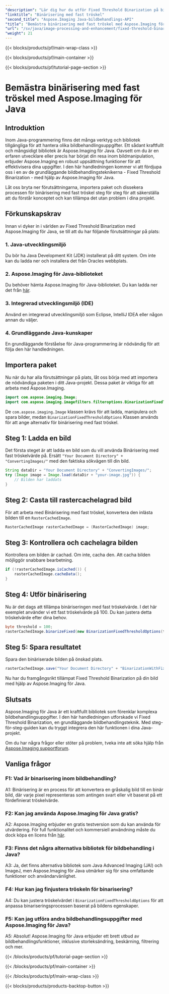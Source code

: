 ```yaml
---
"description": "Lär dig hur du utför Fixed Threshold Binarization på bilder med Aspose.Imaging för Java."
"linktitle": "Binärisering med fast tröskel"
"second_title": "Aspose.Imaging Java-bildbehandlings-API"
"title": "Bemästra binärisering med fast tröskel med Aspose.Imaging för Java"
"url": "/sv/java/image-processing-and-enhancement/fixed-threshold-binarization/"
"weight": 21
---
```


{{< blocks/products/pf/main-wrap-class >}}

{{< blocks/products/pf/main-container >}}

{{< blocks/products/pf/tutorial-page-section >}}

# Bemästra binärisering med fast tröskel med Aspose.Imaging för Java

## Introduktion

Inom Java-programmering finns det många verktyg och bibliotek tillgängliga för att hantera olika bildbehandlingsuppgifter. Ett sådant kraftfullt och mångsidigt bibliotek är Aspose.Imaging för Java. Oavsett om du är en erfaren utvecklare eller precis har börjat din resa inom bildmanipulation, erbjuder Aspose.Imaging en robust uppsättning funktioner för att effektivisera dina uppgifter. I den här handledningen kommer vi att fördjupa oss i en av de grundläggande bildbehandlingsteknikerna - Fixed Threshold Binarization - med hjälp av Aspose.Imaging för Java.

Låt oss bryta ner förutsättningarna, importera paket och dissekera processen för binärisering med fast tröskel steg för steg för att säkerställa att du förstår konceptet och kan tillämpa det utan problem i dina projekt.

## Förkunskapskrav

Innan vi dyker in i världen av Fixed Threshold Binarization med Aspose.Imaging för Java, se till att du har följande förutsättningar på plats:

### 1. Java-utvecklingsmiljö

Du bör ha Java Development Kit (JDK) installerat på ditt system. Om inte kan du ladda ner och installera det från Oracles webbplats.

### 2. Aspose.Imaging för Java-biblioteket

Du behöver hämta Aspose.Imaging för Java-biblioteket. Du kan ladda ner det från [här](https://releases.aspose.com/imaging/java/).

### 3. Integrerad utvecklingsmiljö (IDE)

Använd en integrerad utvecklingsmiljö som Eclipse, IntelliJ IDEA eller någon annan du väljer.

### 4. Grundläggande Java-kunskaper

En grundläggande förståelse för Java-programmering är nödvändig för att följa den här handledningen.

## Importera paket

Nu när du har alla förutsättningar på plats, låt oss börja med att importera de nödvändiga paketen i ditt Java-projekt. Dessa paket är viktiga för att arbeta med Aspose.Imaging.

```java
import com.aspose.imaging.Image;
import com.aspose.imaging.imagefilters.filteroptions.BinarizationFixedThresholdOptions;
```

De `com.aspose.imaging.Image` klassen krävs för att ladda, manipulera och spara bilder, medan `BinarizationFixedThresholdOptions` Klassen används för att ange alternativ för binärisering med fast tröskel.

## Steg 1: Ladda en bild

Det första steget är att ladda en bild som du vill använda Binärisering med fast tröskelvärde på. Ersätt `"Your Document Directory" + "ConvertingImages/"` med den faktiska sökvägen till din bild.

```java
String dataDir = "Your Document Directory" + "ConvertingImages/";
try (Image image = Image.load(dataDir + "your-image.jpg")) {
    // Bilden har laddats
}
```

## Steg 2: Casta till rastercachelagrad bild

För att arbeta med Binärisering med fast tröskel, konvertera den inlästa bilden till en `RasterCachedImage`.

```java
RasterCachedImage rasterCachedImage = (RasterCachedImage) image;
```

## Steg 3: Kontrollera och cachelagra bilden

Kontrollera om bilden är cachad. Om inte, cacha den. Att cacha bilden möjliggör snabbare bearbetning.

```java
if (!rasterCachedImage.isCached()) {
    rasterCachedImage.cacheData();
}
```

## Steg 4: Utför binärisering

Nu är det dags att tillämpa binäriseringen med fast tröskelvärde. I det här exemplet använder vi ett fast tröskelvärde på 100. Du kan justera detta tröskelvärde efter dina behov.

```java
byte threshold = 100;
rasterCachedImage.binarizeFixed(new BinarizationFixedThresholdOptions(threshold));
```

## Steg 5: Spara resultatet

Spara den binäriserade bilden på önskad plats.

```java
rasterCachedImage.save("Your Document Directory" + "BinarizationWithFixedThreshold_out.jpg");
```

Nu har du framgångsrikt tillämpat Fixed Threshold Binarization på din bild med hjälp av Aspose.Imaging för Java.

## Slutsats

Aspose.Imaging för Java är ett kraftfullt bibliotek som förenklar komplexa bildbehandlingsuppgifter. I den här handledningen utforskade vi Fixed Threshold Binarization, en grundläggande bildbehandlingsteknik. Med steg-för-steg-guiden kan du tryggt integrera den här funktionen i dina Java-projekt.

Om du har några frågor eller stöter på problem, tveka inte att söka hjälp från [Aspose.Imaging supportforum](https://forum.aspose.com/).

## Vanliga frågor

### F1: Vad är binarisering inom bildbehandling?

A1: Binärisering är en process för att konvertera en gråskalig bild till en binär bild, där varje pixel representeras som antingen svart eller vit baserat på ett fördefinierat tröskelvärde.

### F2: Kan jag använda Aspose.Imaging för Java gratis?

A2: Aspose.Imaging erbjuder en gratis testversion som du kan använda för utvärdering. För full funktionalitet och kommersiell användning måste du dock köpa en licens från [här](https://purchase.aspose.com/buy).

### F3: Finns det några alternativa bibliotek för bildbehandling i Java?

A3: Ja, det finns alternativa bibliotek som Java Advanced Imaging (JAI) och ImageJ, men Aspose.Imaging för Java utmärker sig för sina omfattande funktioner och användarvänlighet.

### F4: Hur kan jag finjustera tröskeln för binarisering?

A4: Du kan justera tröskelvärdet i `BinarizationFixedThresholdOptions` för att anpassa binariseringsprocessen baserat på bildens egenskaper.

### F5: Kan jag utföra andra bildbehandlingsuppgifter med Aspose.Imaging för Java?

A5: Absolut! Aspose.Imaging för Java erbjuder ett brett utbud av bildbehandlingsfunktioner, inklusive storleksändring, beskärning, filtrering och mer.

{{< /blocks/products/pf/tutorial-page-section >}}

{{< /blocks/products/pf/main-container >}}

{{< /blocks/products/pf/main-wrap-class >}}

{{< blocks/products/products-backtop-button >}}
